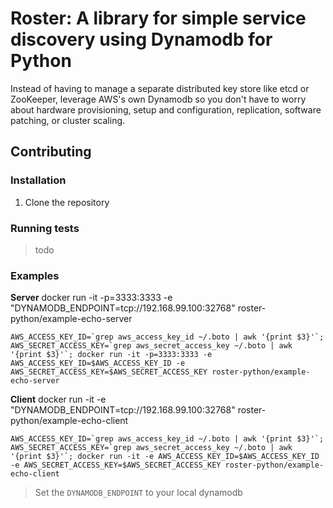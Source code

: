 # Roster: A library for simple service discovery using Dynamodb for Python

Instead of having to manage a separate distributed key store like etcd or ZooKeeper, leverage AWS's own Dynamodb so you don't have to worry about hardware provisioning, setup and configuration, replication, software patching, or cluster scaling.


## Contributing

### Installation

1. Clone the repository

### Running tests

> todo

### Examples

**Server**
    docker run -it -p=3333:3333 -e "DYNAMODB_ENDPOINT=tcp://192.168.99.100:32768" roster-python/example-echo-server
    
    AWS_ACCESS_KEY_ID=`grep aws_access_key_id ~/.boto | awk '{print $3}'`; AWS_SECRET_ACCESS_KEY=`grep aws_secret_access_key ~/.boto | awk '{print $3}'`; docker run -it -p=3333:3333 -e AWS_ACCESS_KEY_ID=$AWS_ACCESS_KEY_ID -e AWS_SECRET_ACCESS_KEY=$AWS_SECRET_ACCESS_KEY roster-python/example-echo-server

**Client**
    docker run -it -e "DYNAMODB_ENDPOINT=tcp://192.168.99.100:32768" roster-python/example-echo-client

    AWS_ACCESS_KEY_ID=`grep aws_access_key_id ~/.boto | awk '{print $3}'`; AWS_SECRET_ACCESS_KEY=`grep aws_secret_access_key ~/.boto | awk '{print $3}'`; docker run -it -e AWS_ACCESS_KEY_ID=$AWS_ACCESS_KEY_ID -e AWS_SECRET_ACCESS_KEY=$AWS_SECRET_ACCESS_KEY roster-python/example-echo-client

> Set the `DYNAMODB_ENDPOINT` to your local dynamodb 
